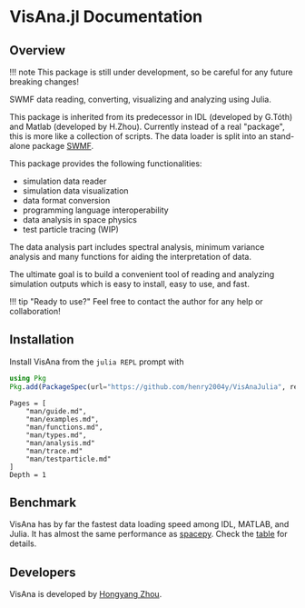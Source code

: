# VisAna.jl Documentation

## Overview

!!! note
    This package is still under development, so be careful for any future breaking changes!

SWMF data reading, converting, visualizing and analyzing using Julia.

This package is inherited from its predecessor in IDL (developed by G.Tóth) and Matlab (developed by H.Zhou). Currently instead of a real "package", this is more like a collection of scripts. The data loader is split into an stand-alone package [SWMF](https://github.com/henry2004y/SWMF).

This package provides the following functionalities:
  * simulation data reader
  * simulation data visualization
  * data format conversion
  * programming language interoperability
  * data analysis in space physics
  * test particle tracing (WIP)

The data analysis part includes spectral analysis, minimum variance analysis and many functions for aiding the interpretation of data.

The ultimate goal is to build a convenient tool of reading and analyzing simulation outputs which is easy to install, easy to use, and fast.

!!! tip "Ready to use?"
    Feel free to contact the author for any help or collaboration!

## Installation
Install VisAna from the `julia REPL` prompt with
```julia
using Pkg
Pkg.add(PackageSpec(url="https://github.com/henry2004y/VisAnaJulia", rev="master"))
```

```@contents
Pages = [
    "man/guide.md",
    "man/examples.md",
    "man/functions.md",
    "man/types.md",
    "man/analysis.md"
    "man/trace.md"
    "man/testparticle.md"
]
Depth = 1
```

## Benchmark

VisAna has by far the fastest data loading speed among IDL, MATLAB, and Julia.
It has almost the same performance as [spacepy](https://github.com/spacepy/spacepy).
Check the [table](https://github.com/henry2004y/SWMF/blob/master/README.md#Benchmark) for details.

## Developers

VisAna is developed by [Hongyang Zhou](https://github.com/henry2004y).
